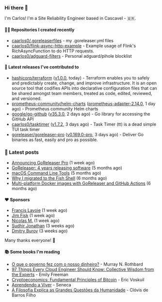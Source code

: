 ### Hi there 👋

I'm Carlos! I'm a Site Reliability Engineer based in Cascavel - 🇧🇷.

#### 👨‍💻 Repositories I created recently
- [caarlos0/.goreleaserfiles](https://github.com/caarlos0/.goreleaserfiles) - my .goreleaser.yml files
- [caarlos0/flink-async-http-example](https://github.com/caarlos0/flink-async-http-example) - Example usage of Flink&#39;s RichAsyncFunction to do HTTP requests.
- [caarlos0/adguard-filters](https://github.com/caarlos0/adguard-filters) - Personal adguard/pihole blocklist

#### 🚀 Latest releases I've contributed to


- [hashicorp/terraform](https://github.com/hashicorp/terraform) ([v1.0.0](https://github.com/hashicorp/terraform/releases/tag/v1.0.0), today) - Terraform enables you to safely and predictably create, change, and improve infrastructure. It is an open source tool that codifies APIs into declarative configuration files that can be shared amongst team members, treated as code, edited, reviewed, and versioned.
- [prometheus-community/helm-charts](https://github.com/prometheus-community/helm-charts) ([prometheus-adapter-2.14.0](https://github.com/prometheus-community/helm-charts/releases/tag/prometheus-adapter-2.14.0), 1 day ago) - Prometheus community Helm charts
- [google/go-github](https://github.com/google/go-github) ([v35.3.0](https://github.com/google/go-github/releases/tag/v35.3.0), 2 days ago) - Go library for accessing the GitHub API
- [caarlos0/tasktimer](https://github.com/caarlos0/tasktimer) ([v1.7.2](https://github.com/caarlos0/tasktimer/releases/tag/v1.7.2), 3 days ago) - Task Timer (tt) is a dead simple TUI task timer
- [goreleaser/goreleaser-pro](https://github.com/goreleaser/goreleaser-pro) ([v0.169.0-pro](https://github.com/goreleaser/goreleaser-pro/releases/tag/v0.169.0-pro), 3 days ago) - Deliver Go binaries as fast, easily and pro as possible.

### 📄 Latest posts
- [Announcing GoReleaser Pro](https://carlosbecker.com/posts/goreleaser-pro/) (1 week ago)
- [GoReleaser: 4 years releasing software](https://carlosbecker.com/posts/goreleaser-4-years/) (5 months ago)
- [macOS Command Line Tools](https://carlosbecker.com/posts/xcode-select/) (5 months ago)
- [Why I migrated to the Fish Shell](https://carlosbecker.com/posts/fish/) (6 months ago)
- [Multi-platform Docker images with GoReleaser and GitHub Actions](https://carlosbecker.com/posts/multi-platform-docker-images-goreleaser-gh-actions/) (6 months ago)

#### ❤️ Sponsors
- [Francis Lavoie](https://github.com/francislavoie) (1 week ago)
- [Jim Fisk](https://github.com/jimafisk) (1 week ago)
- [Nicolas M.](https://github.com/penguwin) (1 week ago)
- [Sudhir Jonathan](https://github.com/sudhirj) (3 weeks ago)
- [Dmitry Burov](https://github.com/dmitryburov) (3 weeks ago)

Many thanks everyone! 🙏

#### 📚 Some books I'm reading
- [O que o governo fez com o nosso dinheiro?](https://www.goodreads.com/book/show/25266290-o-que-o-governo-fez-com-o-nosso-dinheiro) - Murray N. Rothbard
- [97 Things Every Cloud Engineer Should Know: Collective Wisdom from the Experts](https://www.goodreads.com/book/show/53483754-97-things-every-cloud-engineer-should-know) - Emily Freeman
- [Cryptoeconomics: Fundamental Principles of Bitcoin](https://www.goodreads.com/book/show/56919322-cryptoeconomics) - Eric Voskuil
- [Aprendendo a Viver](https://www.goodreads.com/book/show/28219486-aprendendo-a-viver) - Seneca
- [A Filosofia Explica as Grandes Questões da Humanidade](https://www.goodreads.com/book/show/24265319-a-filosofia-explica-as-grandes-quest-es-da-humanidade) - Clóvis de Barros Filho

